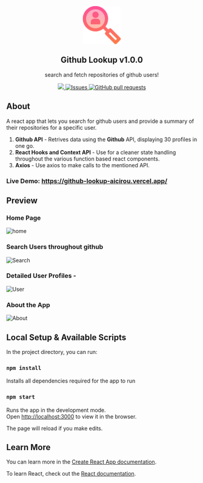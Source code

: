 <p align="center">
 <img width="100px" src="./public/title-icon.svg" align="center" alt="GitHub Lookup Icon" />
 <h2 align="center">Github Lookup v1.0.0</h2>
 <p align="center">search and fetch repositories of github users!</p>
</p>

<p align="center">
    <a href="https://github-lookup-aicirou.vercel.app/">
        <img src="https://img.shields.io/website?down_color=lightgrey&down_message=down&up_color=%231e90ff&up_message=live&url=https%3A%2F%2Fgithub-lookup-aicirou.vercel.app"/>
    </a>
    <a href="https://github.com/Aicirou/Github-Lookup/issues">
      <img alt="Issues" src="https://img.shields.io/github/issues/Aicirou/Github-Lookup?color=0088ff" />
    </a>
    <a href="https://github.com/Aicirou/Github-Lookup/pulls">
      <img alt="GitHub pull requests" src="https://img.shields.io/github/issues-pr/Aicirou/Github-Lookup?color=0088ff" />
    </a>
</p>

## About

A react app that lets you search for github users and provide a summary of their repositories for a specific user.
1. **Github API** - Retrives data using the **Github** API, displaying 30 profiles in one go.
2. **React Hooks and Context API** - Use for a cleaner state handling throughout the various function based react components.
3. **Axios** - Use axios to make calls to the mentioned API.
### Live Demo: https://github-lookup-aicirou.vercel.app/
## Preview
### Home Page
![home](https://github.com/Aicirou/Github-Lookup/blob/master/README/homePage.png)
### Search Users throughout github
![Search](https://github.com/Aicirou/Github-Lookup/blob/master/README/searchUsers.png)
### Detailed User Profiles -
![User](https://github.com/Aicirou/Github-Lookup/blob/master/README/detailedProfile.png) 
### About the App
![About](https://github.com/Aicirou/Github-Lookup/blob/master/README/aboutApp.png)

## Local Setup & Available Scripts

In the project directory, you can run:
### `npm install`
Installs all dependencies required for the app to run

### `npm start`

Runs the app in the development mode.<br />
Open [http://localhost:3000](http://localhost:3000) to view it in the browser.

The page will reload if you make edits.<br />
## Learn More

You can learn more in the [Create React App documentation](https://facebook.github.io/create-react-app/docs/getting-started).

To learn React, check out the [React documentation](https://reactjs.org/).
